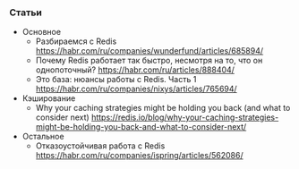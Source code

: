 
### Статьи

- Основное
    - Разбираемся с Redis https://habr.com/ru/companies/wunderfund/articles/685894/
    - Почему Redis работает так быстро, несмотря на то, что он однопоточный? https://habr.com/ru/articles/888404/
    - Это база: нюансы работы с Redis. Часть 1 https://habr.com/ru/companies/nixys/articles/765694/
- Кэширование
    - Why your caching strategies might be holding you back (and what to consider next) https://redis.io/blog/why-your-caching-strategies-might-be-holding-you-back-and-what-to-consider-next/
- Остальное
    - Отказоустойчивая работа с Redis https://habr.com/ru/companies/ispring/articles/562086/
